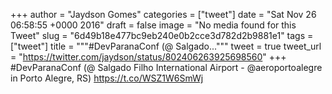 
+++
author = "Jaydson Gomes"
categories = ["tweet"]
date = "Sat Nov 26 06:58:55 +0000 2016"
draft = false
image = "No media found for this Tweet"
slug = "6d49b18e477bc9eb240e0b2cce3d782d2b9881e1"
tags = ["tweet"]
title = """#DevParanaConf (@ Salgado..."""
tweet = true
tweet_url = "https://twitter.com/jaydson/status/802406263925698560"
+++
#DevParanaConf (@ Salgado Filho International Airport - @aeroportoalegre in Porto Alegre, RS) https://t.co/WSZ1W6SmWj
